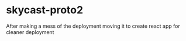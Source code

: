 # skycast-proto2
After making a mess of the deployment moving it to create react app for cleaner deployment

